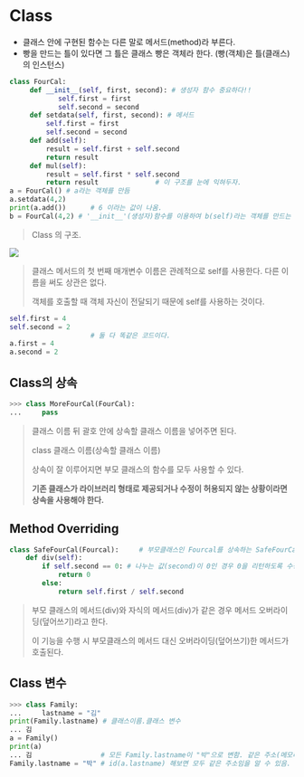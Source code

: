 # Class

- 클래스 안에 구현된 함수는 다른 말로 메서드(method)라 부른다.
- 빵을 만드는 틀이 있다면 그 틀은 클래스 빵은 객체라 한다. (빵(객체)은 틀(클래스)의 인스턴스)

```python
class FourCal:
     def __init__(self, first, second): # 생성자 함수 중요하다!!
            self.first = first
            self.second = second
     def setdata(self, first, second): # 메서드
         self.first = first
         self.second = second
     def add(self):
         result = self.first + self.second
         return result
     def mul(self):
         result = self.first * self.second
         return result				# 이 구조를 눈에 익혀두자.
a = FourCal() # a라는 객체를 만듬
a.setdata(4,2)
print(a.add())		# 6 이라는 값이 나옴.
b = FourCal(4,2) # '__init__'(생성자)함수를 이용하여 b(self)라는 객체를 만드는 법.
```

> Class 의 구조.

![](C:\Users\달려라\Pictures\캡처.PNG)

> 클래스 메서드의 첫 번째 매개변수 이름은 관례적으로 self를 사용한다. 다른 이름을 써도 상관은 없다.
>
> 객체를 호출할 때 객체 자신이 전달되기 때문에 self를 사용하는 것이다.

```python
self.first = 4
self.second = 2
					# 둘 다 똑같은 코드이다.
a.first = 4
a.second = 2
```



## Class의 상속

```python
>>> class MoreFourCal(FourCal):
...     pass
```

> 클래스 이름 뒤 괄호 안에 상속할 클래스 이름을 넣어주면 된다.
>
> class 클래스 이름(상속할 클래스 이름)
>
> 상속이 잘 이루어지면 부모 클래스의 함수를 모두 사용할 수 있다.
>
> **기존 클래스가 라이브러리 형태로 제공되거나 수정이 허용되지 않는 상황이라면 상속을 사용해야 한다.**



## Method Overriding

```python
class SafeFourCal(Fourcal):		# 부모클래스인 Fourcal를 상속하는 SafeFourCal 클래스
	def div(self):
		if self.second == 0: # 나누는 값(second)이 0인 경우 0을 리턴하도록 수정.
			return 0
        else:
        	return self.first / self.second
```

> 부모 클래스의 메서드(div)와 자식의 메서드(div)가 같은 경우 메서드 오버라이딩(덮어쓰기)라고 한다.
>
> 이 기능을 수행 시 부모클래스의 메서드 대신 오버라이딩(덮어쓰기)한 메서드가 호출된다.

## Class 변수

```python
>>> class Family:
...     lastname = "김"
print(Family.lastname) # 클래스이름.클래스 변수
... 김
a = Family()
print(a)
... 김				  # 모든 Family.lastname이 "박"으로 변함. 같은 주소(메모리)를 쓰게 됨.
Family.lastname = "박" # id(a.lastname) 해보면 모두 같은 주소임을 알 수 있음.
```



